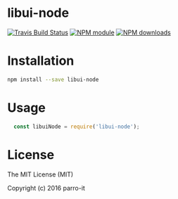 # libui-node



[![Travis Build Status](https://img.shields.io/travis/parro-it/libui-node.svg)](http://travis-ci.org/parro-it/libui-node)
[![NPM module](https://img.shields.io/npm/v/libui-node.svg)](https://npmjs.org/package/libui-node)
[![NPM downloads](https://img.shields.io/npm/dt/libui-node.svg)](https://npmjs.org/package/libui-node)

# Installation

```bash
npm install --save libui-node
```

# Usage

```js
  const libuiNode = require('libui-node');
```

# License

The MIT License (MIT)

Copyright (c) 2016 parro-it
